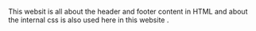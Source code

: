 This websit is all about the header and footer content in HTML and about the internal  css is also used here in this website . 
